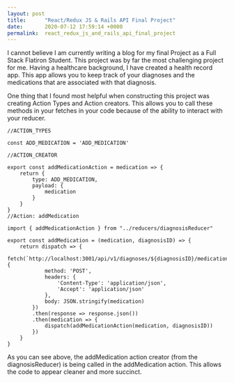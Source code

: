 ```yaml
---
layout: post
title:      "React/Redux JS & Rails API Final Project"
date:       2020-07-12 17:59:14 +0000
permalink:  react_redux_js_and_rails_api_final_project
---
```



I cannot believe I am currently writing a blog for my final Project as a Full Stack Flatiron Student.
This project was by far the most challenging project for me. 
Having a healthcare background, I have created a health record app. This app allows you to keep track of your diagnoses and the medications that are associated with that diagnosis.

One thing that I found most helpful when constructing this project was creating Action Types and Action creators. This allows you to call these methods in your fetches in your code because of the ability to interact with your reducer.

```
//ACTION_TYPES

const ADD_MEDICATION = 'ADD_MEDICATION'

//ACTION_CREATOR

export const addMedicationAction = medication => {
    return {
        type: ADD_MEDICATION,
        payload: {
            medication
        }
    }
}
//Action: addMedication

import { addMedicationAction } from "../reducers/diagnosisReducer"

export const addMedication = (medication, diagnosisID) => {
    return dispatch => {
        fetch(`http://localhost:3001/api/v1/diagnoses/${diagnosisID}/medications`, {
            method: 'POST',
            headers: {
                'Content-Type': 'application/json',
                'Accept': 'application/json'
            },
            body: JSON.stringify(medication)
        })
        .then(response => response.json())
        .then(medication => {
            dispatch(addMedicationAction(medication, diagnosisID))
        })
    }
}
```

As you can see above, the addMedication action creator (from the diagnosisReducer) is being called in the addMedication action. This allows the code to appear cleaner and more succinct.
